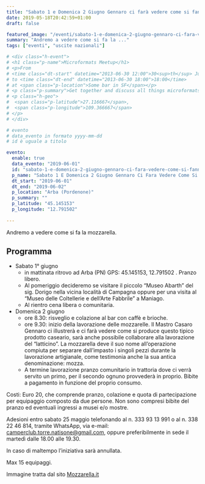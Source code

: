```yaml
---
title: "Sabato 1 e Domenica 2 Giugno Gennaro ci farà vedere come si fanno le mozzarelle"
date: 2019-05-18T20:42:59+01:00
draft: false

featured_image: "/eventi/sabato-1-e-domenica-2-giugno-gennaro-ci-fara-vedere-come-si-fanno-le-mozzarelle/Mozzarella.jpg"
summary: "Andremo a vedere come si fa la ..."
tags: ["eventi", "uscite nazionali"]

# <div class="h-event">
# <h1 class="p-name">Microformats Meetup</h1>
# <p>From 
# <time class="dt-start" datetime="2013-06-30 12:00">30<sup>th</sup> June 2013, 12:00</time>
# to <time class="dt-end" datetime="2013-06-30 18:00">18:00</time>
# at <span class="p-location">Some bar in SF</span></p>
# <p class="p-summary">Get together and discuss all things microformats-related.</p>
# <p class="h-geo">
#  <span class="p-latitude">27.116667</span>,
#  <span class="p-longitude">109.366667</span>
# </p>
# </div>

# evento 
# data_evento in formato yyyy-mm-dd
# id è uguale a titolo

evento:
  enable: true
  data_evento: "2019-06-01"
  id: "sabato-1-e-domenica-2-giugno-gennaro-ci-fara-vedere-come-si-fanno-le-mozzarelle"
  p_name: "Sabato 1 E Domenica 2 Giugno Gennaro Ci Fara Vedere Come Si Fanno Le Mozzarelle"
  dt_start: "2019-06-01"
  dt_end: "2019-06-02"
  p_location: "Arba (Pordenone)"
  p_summary: ""
  p_latitude: "45.145153"
  p_longitude: "12.791502"
  
---
```


Andremo a vedere come si fa la mozzarella.

## Programma

- Sabato 1° giugno
  - in mattinata ritrovo ad Arba (PN) GPS: 45.145153, 12.791502 . Pranzo libero.
  -  Al pomeriggio decideremo se visitare il piccolo “Museo Abarth” del sig. Dorigo nella vicina località di Campagna oppure per una visita al “Museo delle Coltellerie e dell’Arte Fabbrile” a Maniago.
  -  Al rientro cena libera o comunitaria.
- Domenica 2 giugno
  - ore 8.30: risveglio e colazione al bar con caffè e brioche.
  - ore 9.30: inizio della lavorazione delle mozzarelle. Il Mastro Casaro Gennaro ci illustrerà e ci farà vedere come si produce questo tipico prodotto caseario, sarà anche possibile collaborare alla lavorazione del “latticino”.
  La mozzarella deve il suo nome all’operazione compiuta per separare dall’impasto i singoli pezzi durante la lavorazione artigianale, come testimonia anche la sua antica denominazione: mozza.
  - A termine lavorazione pranzo comunitario in trattoria dove ci verrà servito un primo, per il secondo ognuno provvederà in proprio. Bibite a pagamento in funzione del proprio consumo.

Costi: Euro 20, che comprende pranzo, colazione e quota di partecipazione per equipaggio composto da due persone. Non sono compresi bibite del pranzo ed eventuali ingressi a musei e/o mostre.

Adesioni entro sabato 25 maggio telefonando al n. 333 93 13 991 o al n. 338 22 46 814, tramite WhatsApp, via e-mail: camperclub.torre.natisone@gmail.com, oppure preferibilmente in sede il martedì dalle 18.00 alle 19.30.

In caso di maltempo l’iniziativa sarà annullata.

Max 15 equipaggi.

Immagine tratta dal sito [Mozzarella.it](https://mozzarella.it/blog/news/formati-mozzarella)
